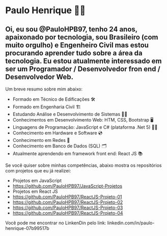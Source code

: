 # Paulo Henrique :construction_worker_man:

## Oi, eu sou @PauloHPB97, tenho 24 anos, apaixonado por tecnologia, sou Brasileiro (com muito orgulho) e Engenheiro Civil mas estou procurando aprender tudo sobre a área da tecnologia. Eu estou atualmente interessado em ser um Programador / Desenvolvedor fron end / Desenvolvedor Web. 

Um breve resumo sobre mim abaixo:

- Formado em Técnico de Edificações :hammer_and_wrench:
- Formado em Engenharia Civil :building_construction:
- Estudando Análise e Desenvolvimento de Sistemas :technologist:
- Conhecimentos em Desenvolvimento Web: HTM, CSS, Bootstrap :desktop_computer:
- Linguagens de Programação: JavaScript e C# (plataforma .Net 5) :man_technologist:
- Conhecimento em Hardware e Software :cd:
- Conhecimento em Redes :electric_plug:
- Conhecimento em Banco de Dados (SQL) :card_index_dividers:
- Atualmente aprendendo em framework front end: React JS :books:

Se você quiser sobre minhas competências, abaixo mostra os repositórios com projetos que eu já realizei:

- Projetos em JavaScript
- https://github.com/PauloHPB97/JavaScript-Projetos
- Projetos em React JS
- https://github.com/PauloHPB97/ReactJS-Projeto-01
- https://github.com/PauloHPB97/ReactJS-Projeto-02
- https://github.com/PauloHPB97/ReactJS-Projeto-03
- https://github.com/PauloHPB97/ReactJS-Projeto-04

Você pode me encontrar no LinkenDin pelo link: linkedin.com/in/paulo-henrique-07b99517b
